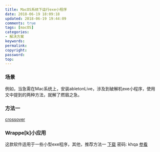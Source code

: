 ```yaml
---
title: MacOS系统下运行exe小程序
date: 2018-06-19 18:09:18
updated: 2018-06-19 19:44:09
comments: true
tags: [macOS]
categories:
- 解决方案
keywords: 
permalink: 
copyright: 
password: 
top:   
---
```

### 场景
例如，当急需在Mac系统上，安装abletonLive，涉及到破解机exe小程序，使用文中提到的两种方法，就解了燃眉之急。

### 方法一
[crossover](http://xiazai.crossoverchina.com/trial/Mac/crossover_mac_17.5.5.zip)
### Wrappe[k]小应用
这款软件适用于一些小型exe程序，其他，推荐方法一
[下载](https://pan.baidu.com/s/1ujHKuXNr8G6m8PTPMO9ajQ) 密码: khqa
[参看](http://www.sdifen.com/mac-exe.html)
